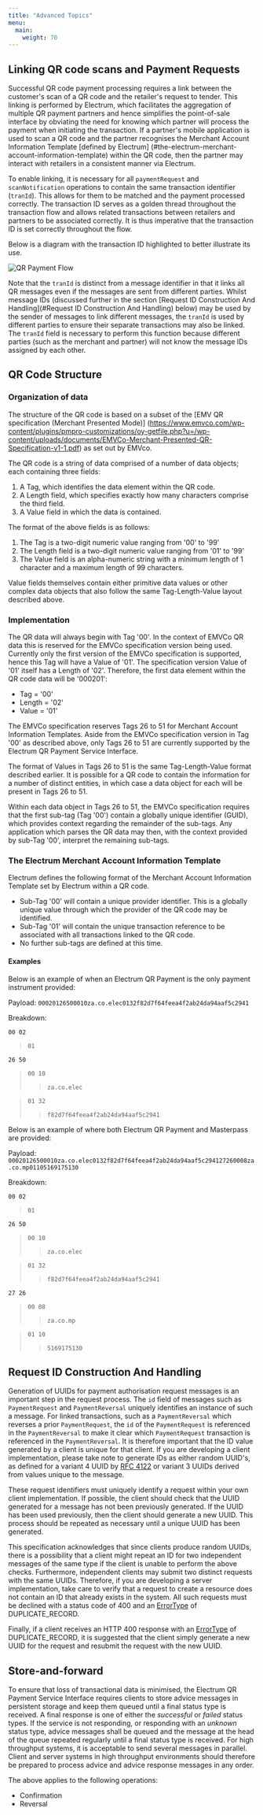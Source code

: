```yaml
---
title: "Advanced Topics"
menu:
  main:
    weight: 70
---
```


## Linking QR code scans and Payment Requests
Successful QR code payment processing requires a link between the customer's scan of a QR code and the retailer's request to tender. This linking is performed by Electrum, which facilitates the aggregation of multiple QR payment partners and hence simplifies the point-of-sale interface by obviating the need for knowing which partner will process the payment when initiating the transaction. If a partner's mobile application is used to scan a QR code and the partner recognises the Merchant Account Information Template [defined by Electrum] (#the-electrum-merchant-account-information-template) within the QR code, then the partner may interact with retailers in a consistent manner via Electrum.

To enable linking, it is necessary for all `paymentRequest` and `scanNotification` operations to contain the same transaction identifier (`tranId`). This allows for them to be matched and the payment processed correctly. The transaction ID serves as a golden thread throughout the transaction flow and allows related transactions between retailers and partners to be associated correctly. It is thus imperative that the transaction ID is set correctly throughout the flow.

Below is a diagram with the transaction ID highlighted to better illustrate its use.

![QR Payment Flow](/images/full_qr_flow_showing_tranid.png "QR Payment Flow Highlighting the Transaction ID.")

Note that the `tranId` is distinct from a message identifier in that it links all QR messages even if the messages are sent from different parties. Whilst message IDs (discussed further in the section [Request ID Construction And Handling](#Request ID Construction And Handling) below) may be used by the sender of messages to link different messages, the `tranId` is used by different parties to ensure their separate transactions may also be linked. The `tranId` field is necessary to perform this function because different parties (such as the merchant and partner) will not know the message IDs assigned by each other.

## QR Code Structure
### Organization of data
The structure of the QR code is based on a subset of the [EMV QR specification (Merchant Presented Mode)] (https://www.emvco.com/wp-content/plugins/pmpro-customizations/oy-getfile.php?u=/wp-content/uploads/documents/EMVCo-Merchant-Presented-QR-Specification-v1-1.pdf) as set out by EMVco.

The QR code is a string of data comprised of a number of data objects; each containing three fields:

1. A Tag, which identifies the data element within the QR code.
2. A Length field, which specifies exactly how many characters comprise the third field.
3. A Value field in which the data is contained.

The format of the above fields is as follows:

1. The Tag is a two-digit numeric value ranging from '00' to '99'
2. The Length field is a two-digit numeric value ranging from '01' to '99'
3. The Value field is an alpha-numeric string with a minimum length of 1 character and a maximum length of 99 characters.

Value fields themselves contain either primitive data values or other complex data objects that also follow the same Tag-Length-Value layout described above.

### Implementation
The QR data will always begin with Tag '00'. In the context of EMVCo QR data this is reserved for the EMVCo specification version being used. Currently only the first version of the EMVCo specification is supported, hence this Tag will have a Value of '01'. The specification version Value of '01' itself has a Length of '02'. Therefore, the first data element within the QR code data will be '000201':

- Tag = '00'
- Length = '02'
- Value = '01'

The EMVCo specification reserves Tags 26 to 51 for Merchant Account Information Templates. Aside from the EMVCo specification version in Tag '00' as described above, only Tags 26 to 51 are currently supported by the Electrum QR Payment Service Interface.

The format of Values in Tags 26 to 51 is the same Tag-Length-Value format described earlier. It is possible for a QR code to contain the information for a number of distinct entities, in which case a data object for each will be present in Tags 26 to 51.

Within each data object in Tags 26 to 51, the EMVCo specification requires that the first sub-tag (Tag '00') contain a globally unique identifier (GUID), which provides context regarding the remainder of the sub-tags. Any application which parses the QR data may then, with the context provided by sub-Tag '00', interpret the remaining sub-tags.

### The Electrum Merchant Account Information Template

Electrum defines the following format of the Merchant Account Information Template set by Electrum within a QR code.

- Sub-Tag '00' will contain a unique provider identifier. This is a globally unique value through which the provider of the QR code may be identified.
- Sub-Tag '01' will contain the unique transaction reference to be associated with all transactions linked to the QR code.
- No further sub-tags are defined at this time.

#### Examples
Below is an example of when an Electrum QR Payment is the only payment instrument provided:

Payload: `00020126500010za.co.elec0132f82d7f64feea4f2ab24da94aaf5c2941`

Breakdown:

`00 02 `
> `01 `

`26 50`
> `00 10`
>> `za.co.elec`

> `01 32`
>> `f82d7f64feea4f2ab24da94aaf5c2941`

Below is an example of where both Electrum QR Payment and Masterpass are provided:

Payload: `00020126500010za.co.elec0132f82d7f64feea4f2ab24da94aaf5c294127260008za.co.mp01105169175130`

Breakdown:

`00 02 `
> `01 `

`26 50`
> `00 10`
>> `za.co.elec`

> `01 32`
>> `f82d7f64feea4f2ab24da94aaf5c2941`

`27 26`
> `00 08`
>> `za.co.mp`

> `01 10`
>> `5169175130`

## Request ID Construction And Handling

Generation of UUIDs for payment authorisation request messages is an important step in the request process.
The `id` field of messages such as `PaymentRequest` and `PaymentReversal` uniquely identifies an instance of
such a message. For linked transactions, such as a `PaymentReversal` which reverses a prior `PaymentRequest`,
the `id` of the `PaymentRequest` is referenced in the `PaymentReversal` to make it clear which `PaymentRequest`
transaction is referenced in the `PaymentReversal`. It is therefore important that the ID value generated by a
client is unique for that client. If you are developing a client implementation, please take note to generate
IDs as either random UUID's, as defined for a variant 4 UUID by [RFC 4122](https://tools.ietf.org/html/rfc4122)
or variant 3 UUIDs derived from values unique to the message.

These request identifiers must uniquely identify a request within your own client implementation. If possible, the client
should check that the UUID generated for a message has not been previously generated. If the UUID has been used previously,
then the client should generate a new UUID. This process should be repeated as necessary until a unique UUID has been generated.

This specification acknowledges that since clients produce random UUIDs, there is a possibility that a client might repeat an
ID for two independent messages of the same type if the client is unable to perform the above checks. Furthermore, independent
clients may submit two distinct requests with the same UUIDs. Therefore, if you are developing a server implementation,
take care to verify that a request to create a resource does not contain an ID that already exists in the system.
All such requests must be declined with a status code of 400 and an [ErrorType](/definitions/#ErrorDetail) of
DUPLICATE_RECORD.

Finally, if a client receives an HTTP 400 response with an [ErrorType](/definitions/#ErrorDetail)
of DUPLICATE_RECORD, it is suggested that the client simply generate a new UUID for the request and resubmit the
request with the new UUID.

## Store-and-forward

To ensure that loss of transactional data is minimised, the Electrum QR Payment Service Interface requires clients to
store advice messages in persistent storage and keep them queued until a final status type is received.
A final response is one of either the _successful_ or _failed_ status types. If the
service is not responding, or responding with an _unknown_ status type, advice messages shall be queued
and the message at the head of the queue repeated regularly until a final status type is received.
For high throughput systems, it is acceptable to send several messages in parallel.
Client and server systems in high throughput environments should therefore be prepared to process advice and
advice response messages in any order.

The above applies to the following operations:

* Confirmation
* Reversal
